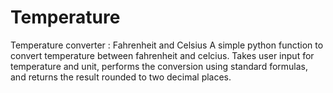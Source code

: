 # Temperature
Temperature converter : Fahrenheit and Celsius
A simple python function to convert temperature between fahrenheit and celcius. Takes user input for temperature and unit, performs the conversion using standard formulas, and returns the result rounded to two decimal places.
